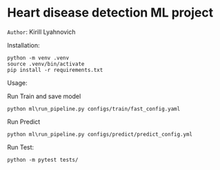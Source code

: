 Heart disease detection ML project
==============================
`Author`: Kirill Lyahnovich

Installation: 
~~~
python -m venv .venv
source .venv/bin/activate
pip install -r requirements.txt
~~~

Usage:

Run Train and save model
~~~
python ml\run_pipeline.py configs/train/fast_config.yaml
~~~

Run Predict
~~~
python ml\run_pipeline.py configs/predict/predict_config.yml
~~~

Run Test:
~~~
python -m pytest tests/
~~~
